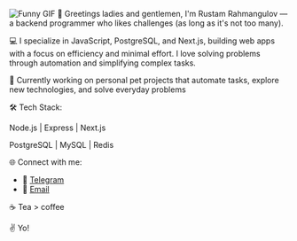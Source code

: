 ![Funny GIF]([https://example.com/funny.gif](https://i.pinimg.com/originals/d7/a5/14/d7a514aef8ea151317cb5e8756e4f17d.gif))
👋 Greetings ladies and gentlemen, I'm Rustam Rahmangulov — a backend programmer who likes challenges (as long as it's not too many).

💻 I specialize in JavaScript, PostgreSQL, and Next.js, building web apps with a focus on efficiency and minimal effort. I love solving problems through automation and simplifying complex tasks.

🚀 Currently working on personal pet projects that automate tasks, explore new technologies, and solve everyday problems

🛠️ Tech Stack:

Node.js | Express | Next.js

PostgreSQL | MySQL | Redis

🌐 Connect with me:
- 📧 [Telegram](https://t.me/Rustiktam)
- 📧 [Email](mailto:rramilperm@gmail.com)
  
☕ Tea > coffee 

✌️ Yo!

